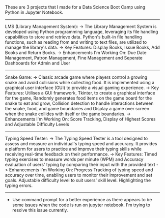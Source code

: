 These are 3 projects that I made for a Data Science Boot Camp using Python in Jupyter Notebook.

--------------------------------------------------------------------------------------------------------------------------------------------------------------------------------------

LMS (Library Management System):
-> The Library Management System is developed using Python programming language, leveraging its file handling capabilities to store and retrieve data. Python's built-in file handling functions, such as reading from and writing to text files, are utilized to manage the library's data.
-> Key Features: Display Books, 
                 Issue Books, 
                 Add Books and 
                 Return Books.
-> Enhancements I'm Working On: Due Date Management,
                                Patron Management,
                                Fine Management and
                                Seperate Dashboards for Admin and User

--------------------------------------------------------------------------------------------------------------------------------------------------------------------------------------

Snake Game:
-> Classic arcade game where players control a growing snake and avoid collisions while collecting food. It is implemented using a graphical user interface (GUI) to provide a visual gaming experience.
-> Key Features: Utilises a GUI framework, Tkinter, to create a graphical interface for the game,
                 Randomly generates food items on the game board for the snake to eat and grow,
                 Collision detection to handle interactions between the snake, food, and game boundaries and
                 Display a game over screen when the snake collides with itself or the game boundaries.
-> Enhancements I'm Working On: Score Tracking,
                                Display of Highest Scores and
                                Adjustable Difficulty Levels

--------------------------------------------------------------------------------------------------------------------------------------------------------------------------------------

Typing Speed Tester:
-> The Typing Speed Tester is a tool designed to assess and measure an individual's typing speed and accuracy. It provides a platform for users to practice and improve their typing skills while receiving real-time feedback on their performance.
-> Key Features: Timed typing exercises to measure words per minute (WPM) and
                 Accuracy evaluation of users' typing by comparing their input with the provided text
-> Enhancements I'm Working On: Progress Tracking of typing speed and accuracy over time, enabling users to monitor their improvement and set goals.
                                Adjustable difficulty level to suit users' skill level.
                                Highlighting the typing errors.

--------------------------------------------------------------------------------------------------------------------------------------------------------------------------------------
* Use command prompt for a better experience as there appears to be some issues when the code is run on jupyter notebook. I'm trying to resolve this issue currently.

